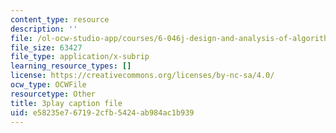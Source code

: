 ```yaml
---
content_type: resource
description: ''
file: /ol-ocw-studio-app/courses/6-046j-design-and-analysis-of-algorithms-spring-2015/e58235e767192cfb5424ab984ac1b939_G7mqtB6npfE.srt
file_size: 63427
file_type: application/x-subrip
learning_resource_types: []
license: https://creativecommons.org/licenses/by-nc-sa/4.0/
ocw_type: OCWFile
resourcetype: Other
title: 3play caption file
uid: e58235e7-6719-2cfb-5424-ab984ac1b939
---
```

